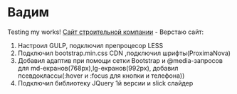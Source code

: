# Вадим 
Testing my works!
[Сайт строительной компании](https://vadym23.github.io/build/index.html "Строительная компания") - Верстаю сайт:
1. Настроил GULP, подключил препроцесор LESS
2. Подключил bootstrap.min.css CDN ,подключил шрифты(ProximaNova) 
3. Добавил адаптив при помощи сетки Bootstrap и @media-запросов для md-екранов(768px),lg-екранов(992px), добавил псевдокласcы(:hover и :focus для кнопки и телефона))
4. Подключил библиотеку JQuery 1й версии и slick слайдер